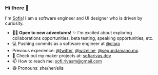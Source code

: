 ### Hi there 👋

I'm [Sofia](https://sofiarivas.dev/)! I am a software engineer and UI designer who is driven by curiosity. 

- 🚀✨ **Open to new adventures!** ✨ I'm excited about exploring collaborations opportunities, beta testing, speaking opportunities, etc.
- :computer: Pushing commits as a software engineer at [@clara](https://clara.cc/)
- Previous experience: [@twitter](https://github.com/twitter), [@wizeline](https://www.wizeline.com/), [@segundamano.mx](). 
- :wrench: Check out my maker projects at: [sofiarivas.dev](https://sofiarivas.dev/blog/)
- 📫 How to reach me: sofi.rivasm@gmail.com
- 😄 Pronouns: she/her/ella 

<!--
**sofiarivas/sofiarivas** is a ✨ _special_ ✨ repository because its `README.md` (this file) appears on your GitHub profile.

Here are some ideas to get you started:

- 🔭 I’m currently working on ...
- 🌱 I’m currently learning ...
- 👯 I’m looking to collaborate on ...
- 🤔 I’m looking for help with ...
- 💬 Ask me about ...
- 📫 How to reach me: ...
- 😄 Pronouns: ...
- ⚡ Fun fact: ...
-->
